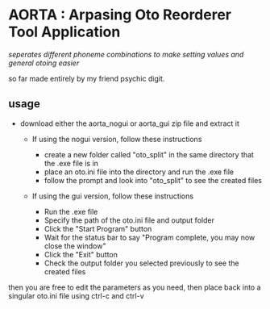 # AORTA : Arpasing Oto Reorderer Tool Application

*seperates different phoneme combinations to make setting values and general otoing easier*

so far made entirely by my friend psychic digit.

## usage
- download either the aorta_nogui or aorta_gui zip file and extract it

  - If using the nogui version, follow these instructions
    - create a new folder called "oto_split" in the same directory that the .exe file is in 
    - place an oto.ini file into the directory and run the .exe file
    - follow the prompt and look into "oto_split" to see the created files

  - If using the gui version, follow these instructions
    - Run the .exe file
    - Specify the path of the oto.ini file and output folder
    - Click the "Start Program" button
    - Wait for the status bar to say "Program complete, you may now close the window"
    - Click the "Exit" button
    - Check the output folder you selected previously to see the created files

then you are free to edit the parameters as you need, then place back into a singular oto.ini file using ctrl-c and ctrl-v
